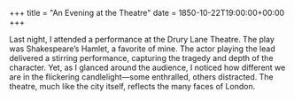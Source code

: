 +++
title = "An Evening at the Theatre"
date = 1850-10-22T19:00:00+00:00
+++

Last night, I attended a performance at the Drury Lane Theatre. The play was Shakespeare’s Hamlet, a favorite of mine. The actor playing the lead delivered a stirring performance, capturing the tragedy and depth of the character. Yet, as I glanced around the audience, I noticed how different we are in the flickering candlelight—some enthralled, others distracted. The theatre, much like the city itself, reflects the many faces of London.